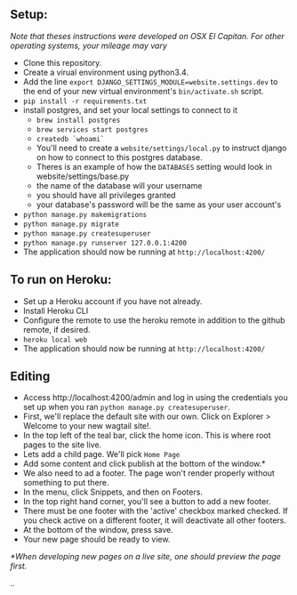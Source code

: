 ## Setup:
*Note that theses instructions were developed on OSX El Capitan.*
*For other operating systems, your mileage may vary*

- Clone this repository.
- Create a virual environment using python3.4.
- Add the line `export DJANGO_SETTINGS_MODULE=website.settings.dev` to the end of your new virtual environment's `bin/activate.sh` script.
- `pip install -r requirements.txt`
- install postgres, and set your local settings to connect to it
    - `brew install postgres`
    - `brew services start postgres`
    - ``createdb `whoami` ``
    - You'll need to create a `website/settings/local.py` to instruct django on how to connect to this postgres database.
    - Theres is an example of how the `DATABASES` setting would look in website/settings/base.py
    - the name of the database will your username
    - you should have all privileges granted
    - your database's password will be the same as your user account's
- `python manage.py makemigrations`
- `python manage.py migrate`
- `python manage.py createsuperuser`
- `python manage.py runserver 127.0.0.1:4200`
- The application should now be running at `http://localhost:4200/` 

## To run on Heroku:
- Set up a Heroku account if you have not already.
- Install Heroku CLI
- Configure the remote to use the heroku remote in addition to the github remote, if desired.
- `heroku local web`
- The application should now be running at `http://localhost:4200/`

## Editing
- Access http://localhost:4200/admin and log in using the credentials you set up when you ran `python manage.py createsuperuser`.
- First, we'll replace the default site with our own. Click on Explorer > Welcome to your new wagtail site!.
- In the top left of the teal bar, click the home icon. This is where root pages to the site live.
- Lets add a child page. We'll pick `Home Page`
- Add some content and click publish at the bottom of the window.\*
- We also need to ad a footer. The page won't render properly without something to put there.
- In the menu, click Snippets, and then on Footers.
- In the top right hand corner, you'll see a button to add a new footer.
- There must be one footer with the 'active' checkbox marked checked. If you check active on a different footer, it will deactivate all other footers.
- At the bottom of the window, press save.
- Your new page should be ready to view.

*&ast;When developing new pages on a live site, one should preview the page first.* 

..
